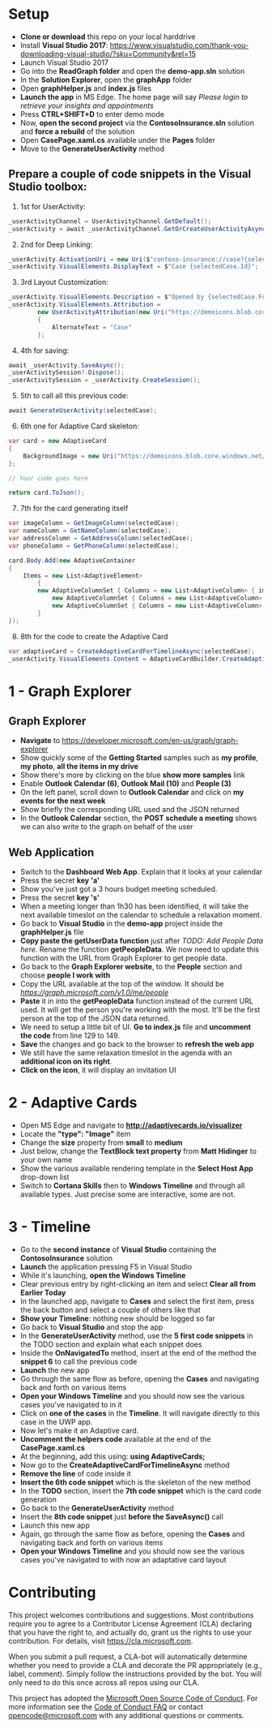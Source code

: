 # Setup

- **Clone or download** this repo on your local harddrive
- Install **Visual Studio 2017**: https://www.visualstudio.com/thank-you-downloading-visual-studio/?sku=Community&rel=15
- Launch Visual Studio 2017
- Go into the **ReadGraph folder** and open the **demo-app.sln** solution
- In the **Solution Explorer**, open the **graphApp** folder
- Open **graphHelper.js** and **index.js** files
- **Launch the app** in MS Edge. The home page will say *Please login to retrieve your insights and appointments*
- Press **CTRL+SHIFT+D** to enter demo mode
- Now, **open the second project** via the **ContosoInsurance.sln** solution and **force a rebuild** of the solution
- Open **CasePage.xaml.cs** available under the **Pages** folder
- Move to the **GenerateUserActivity** method

## Prepare a couple of code snippets in the Visual Studio toolbox:
1. 1st for UserActivity:

```cs
_userActivityChannel = UserActivityChannel.GetDefault();
_userActivity = await _userActivityChannel.GetOrCreateUserActivityAsync($"Case {selectedCase.Id}");
```

2. 2nd for Deep Linking:

```cs
_userActivity.ActivationUri = new Uri($"contoso-insurance://case?{selectedCase.Id}");
_userActivity.VisualElements.DisplayText = $"Case {selectedCase.Id}";
```

3. 3rd Layout Customization:

```cs
_userActivity.VisualElements.Description = $"Opened by {selectedCase.FullName}";
_userActivity.VisualElements.Attribution =
        new UserActivityAttribution(new Uri("https://demoicons.blob.core.windows.net/blobcontainer/Icons/car.png"))
        {
            AlternateText = "Case"
        };
```

4. 4th for saving:

```cs
await _userActivity.SaveAsync();
_userActivitySession?.Dispose();
_userActivitySession = _userActivity.CreateSession();
```

5. 5th to call all this previous code:

```cs
await GenerateUserActivity(selectedCase);
```

6. 6th one for Adaptive Card skeleton:

```cs
var card = new AdaptiveCard
{
    BackgroundImage = new Uri("https://demoicons.blob.core.windows.net/blobcontainer/bg.jpg")
};

// Your code goes here

return card.ToJson();
```

7. 7th for the card generating itself

```cs
var imageColumn = GetImageColumn(selectedCase);
var nameColumn = GetNameColumn(selectedCase);
var addressColumn = GetAddressColumn(selectedCase);
var phoneColumn = GetPhoneColumn(selectedCase);

card.Body.Add(new AdaptiveContainer
{
    Items = new List<AdaptiveElement>
        {
        new AdaptiveColumnSet { Columns = new List<AdaptiveColumn> { imageColumn, nameColumn } },
            new AdaptiveColumnSet { Columns = new List<AdaptiveColumn> { addressColumn } },
            new AdaptiveColumnSet { Columns = new List<AdaptiveColumn> { phoneColumn } }
        }
});
```

8. 8th for the code to create the Adaptive Card

```cs
var adaptiveCard = CreateAdaptiveCardForTimelineAsync(selectedCase);
_userActivity.VisualElements.Content = AdaptiveCardBuilder.CreateAdaptiveCardFromJson(adaptiveCard);
```
# 1 - Graph Explorer

## Graph Explorer

- **Navigate** to https://developer.microsoft.com/en-us/graph/graph-explorer
- Show quickly some of the **Getting Started** samples such as **my profile**, **my photo**, **all the items in my drive**
- Show there's more by clicking on the blue **show more samples** link
- Enable **Outlook Calendar (6)**, **Outlook Mail (10)** and **People (3)**
- On the left panel, scroll down to **Outlook Calendar** and click on **my events for the next week**
- Show briefly the corresponding URL used and the JSON returned
- In the **Outlook Calendar** section, the **POST schedule a meeting** shows we can also write to the graph on behalf of the user

## Web Application

- Switch to the **Dashboard Web App**. Explain that it looks at your calendar
- Press the secret **key 'a'**
- Show you've just got a 3 hours budget meeting scheduled. 
- Press the secret **key 's'**
- When a meeting longer than 1h30 has been identified, it will take the next available timeslot on the calendar to schedule a relaxation moment.
- Go back to **Visual Studio** in the **demo-app** project inside the **graphHelper.js** file
- **Copy paste the getUserData function** just after *TODO: Add People Data here*. Rename the function **getPeopleData**. We now need to update this function with the URL from Graph Explorer to get people data.
- Go back to the **Graph Explorer website**, to the **People** section and choose **people I work with**
- Copy the URL available at the top of the window. It should be *https://graph.microsoft.com/v1.0/me/people*
- **Paste** it in into the **getPeopleData** function instead of the current URL used. It will get the person you're working with the most. It'll be the first person at the top of the JSON data returned.
- We need to setup a little bit of UI. **Go to index.js** file and **uncomment the code** from line 129 to 149. 
- **Save** the changes and go back to the browser to **refresh the web app**
- We still have the same relaxation timeslot in the agenda with an **additional icon on its right**.
- **Click on the icon**, it will display an invitation UI

# 2 - Adaptive Cards

- Open MS Edge and navigate to **http://adaptivecards.io/visualizer**
- Locate the **"type": "Image"** item 
- Change the **size** property from **small** to **medium** 
- Just below, change the **TextBlock text property** from **Matt Hidinger** to your own name
- Show the various available rendering template in the **Select Host App** drop-down list
- Switch to **Cortana Skills** then to **Windows Timeline** and through all available types. Just precise some are interactive, some are not.

# 3 - Timeline

- Go to the **second instance** of **Visual Studio** containing the **ContosoInsurance** solution
- **Launch** the application pressing F5 in Visual Studio
- While it's launching, **open the Windows Timeline** 
- Clear previous entry by right-clicking an item and select **Clear all from Earlier Today**
- In the launched app, navigate to **Cases** and select the first item, press the back button and select a couple of others like that
- **Show your Timeline**: nothing new should be logged so far
- Go back to **Visual Studio** and stop the app
- In the **GenerateUserActivity** method, use the **5 first code snippets** in the TODO section and explain what each snippet does
- Inside the **OnNavigatedTo** method, insert at the end of the method the **snippet 6** to call the previous code
- **Launch** the new app
- Go through the same flow as before, opening the **Cases** and navigating back and forth on various items
- **Open your Windows Timeline** and you should now see the various cases you've navigated to in it
- Click on **one of the cases** in the **Timeline**. It will navigate directly to this case in the UWP app.
- Now let's make it an Adaptive card. 
- **Uncomment the helpers code** available at the end of the **CasePage.xaml.cs**
- At the beginning, add this using: **using AdaptiveCards;**
- Now go to the **CreateAdaptiveCardForTimelineAsync** method
- **Remove the line** of code inside it
- **Insert the 6th code snippet** which is the skeleton of the new method
- In the **TODO** section, insert the **7th code snippet** which is the card code generation
- Go back to the **GenerateUserActivity** method
- Insert the **8th code snippet** just **before the SaveAsync()** call
- Launch this new app
- Again, go through the same flow as before, opening the **Cases** and navigating back and forth on various items
- **Open your Windows Timeline** and you should now see the various cases you've navigated to with now an adaptative card layout

# Contributing

This project welcomes contributions and suggestions.  Most contributions require you to agree to a
Contributor License Agreement (CLA) declaring that you have the right to, and actually do, grant us
the rights to use your contribution. For details, visit https://cla.microsoft.com.

When you submit a pull request, a CLA-bot will automatically determine whether you need to provide
a CLA and decorate the PR appropriately (e.g., label, comment). Simply follow the instructions
provided by the bot. You will only need to do this once across all repos using our CLA.

This project has adopted the [Microsoft Open Source Code of Conduct](https://opensource.microsoft.com/codeofconduct/).
For more information see the [Code of Conduct FAQ](https://opensource.microsoft.com/codeofconduct/faq/) or
contact [opencode@microsoft.com](mailto:opencode@microsoft.com) with any additional questions or comments.